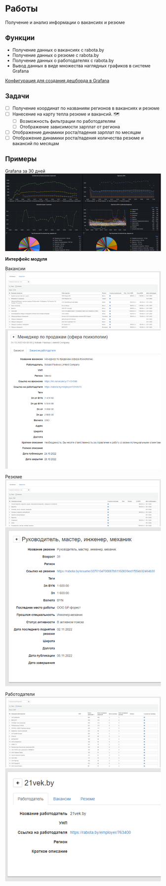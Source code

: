 # Работы

Получение и анализ информации о вакансиях и резюме

## Функции

- Получение данных о вакансиях с rabota.by
- Получение данных о резюме с rabota.by
- Получение данных о работодателях с rabota.by
- Вывод данных в виде множества наглядных графиков в системе Grafana

[Конфигурация для создания дешборда в Grafana](docs/img/grafana-dashboard.png)

## Задачи
 - [ ] Получение координат по названиям регионов в вакансиях и резюме
 - [ ] Нанесение на карту тепла резюме и вакансий. :world_map:
   - [ ] Возможность фильтрации по работодателям
   - [ ] Отображение зависимости зарплат от региона
- [ ] Отображение динамики роста/падения зарплат по месяцам
- [ ] Отображение динамики роста/падения количества резюме и вакансий по месяцам
 
## Примеры

Grafana за 30 дней
![img1](docs/img/grafana-dashboard.png)


**Интерфейс модуля**

Вакансии
![img1](docs/img/img2.png)
![img1](docs/img/img4.png)

Резюме
![img1](docs/img/img1.png)
![img1](docs/img/img5.png)

Работодатели
![img1](docs/img/img3.png)
![img1](docs/img/img6.png)
